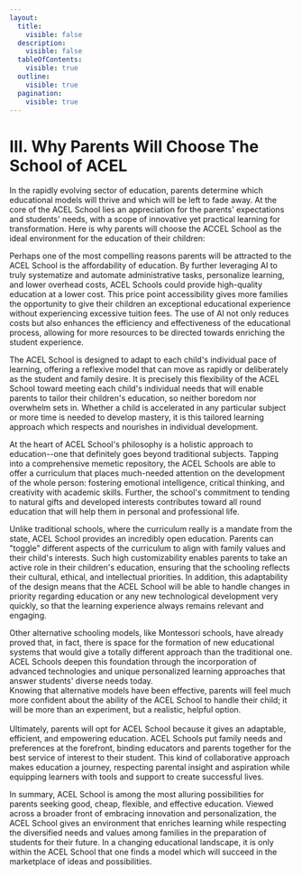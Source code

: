 ```yaml
---
layout:
  title:
    visible: false
  description:
    visible: false
  tableOfContents:
    visible: true
  outline:
    visible: true
  pagination:
    visible: true
---
```


# III. Why Parents Will Choose The School of ACEL

In the rapidly evolving sector of education, parents determine which educational models will thrive and which will be left to fade away. At the core of the ACEL School lies an appreciation for the parents' expectations and students' needs, with a scope of innovative yet practical learning for transformation. Here is why parents will choose the ACCEL School as the ideal environment for the education of their children:

Perhaps one of the most compelling reasons parents will be attracted to the ACEL School is the affordability of education. By further leveraging AI to truly systematize and automate administrative tasks, personalize learning, and lower overhead costs, ACEL Schools could provide high-quality education at a lower cost. This price point accessibility gives more families the opportunity to give their children an exceptional educational experience without experiencing excessive tuition fees. The use of AI not only reduces costs but also enhances the efficiency and effectiveness of the educational process, allowing for more resources to be directed towards enriching the student experience.

The ACEL School is designed to adapt to each child's individual pace of learning, offering a reflexive model that can move as rapidly or deliberately as the student and family desire. It is precisely this flexibility of the ACEL School toward meeting each child's individual needs that will enable parents to tailor their children's education, so neither boredom nor overwhelm sets in. Whether a child is accelerated in any particular subject or more time is needed to develop mastery, it is this tailored learning approach which respects and nourishes in individual development.

At the heart of ACEL School's philosophy is a holistic approach to education--one that definitely goes beyond traditional subjects. Tapping into a comprehensive memetic repository, the ACEL Schools are able to offer a curriculum that places much-needed attention on the development of the whole person: fostering emotional intelligence, critical thinking, and creativity with academic skills. Further, the school's commitment to tending to natural gifts and developed interests contributes toward all round education that will help them in personal and professional life.

Unlike traditional schools, where the curriculum really is a mandate from the state, ACEL School provides an incredibly open education. Parents can "toggle" different aspects of the curriculum to align with family values and their child's interests. Such high customizability enables parents to take an active role in their children's education, ensuring that the schooling reflects their cultural, ethical, and intellectual priorities. In addition, this adaptability of the design means that the ACEL School will be able to handle changes in priority regarding education or any new technological development very quickly, so that the learning experience always remains relevant and engaging.&#x20;

Other alternative schooling models, like Montessori schools, have already proved that, in fact, there is space for the formation of new educational systems that would give a totally different approach than the traditional one. ACEL Schools deepen this foundation through the incorporation of advanced technologies and unique personalized learning approaches that answer students' diverse needs today.\
Knowing that alternative models have been effective, parents will feel much more confident about the ability of the ACEL School to handle their child; it will be more than an experiment, but a realistic, helpful option.\
\
Ultimately, parents will opt for ACEL School because it gives an adaptable, efficient, and empowering education. ACEL Schools put family needs and preferences at the forefront, binding educators and parents together for the best service of interest to their student. This kind of collaborative approach makes education a journey, respecting parental insight and aspiration while equipping learners with tools and support to create successful lives.

In summary, ACEL School is among the most alluring possibilities for parents seeking good, cheap, flexible, and effective education. Viewed across a broader front of embracing innovation and personalization, the ACEL School gives an environment that enriches learning while respecting the diversified needs and values among families in the preparation of students for their future. In a changing educational landscape, it is only within the ACEL School that one finds a model which will succeed in the marketplace of ideas and possibilities.

